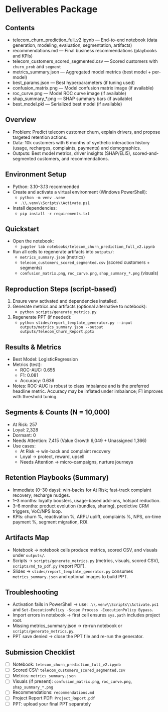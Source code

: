 # Deliverables Package



## Contents
- telecom_churn_prediction_full_v2.ipynb — End-to-end notebook (data generation, modeling, evaluation, segmentation, artifacts)
- recommendations.md — Final business recommendations (playbooks and KPIs)
- telecom_customers_scored_segmented.csv — Scored customers with `churn_prob` and `segment`
- metrics_summary.json — Aggregated model metrics (best model + per-model)
- best_params.json — Best hyperparameters (if tuning used)
- confusion_matrix.png — Model confusion matrix image (if available)
- roc_curve.png — Model ROC curve image (if available)
- shap_summary_*.png — SHAP summary bars (if available)
- best_model.pkl — Serialized best model (if available)

## Overview
- Problem: Predict telecom customer churn, explain drivers, and propose targeted retention actions.
- Data: 10k customers with 6 months of synthetic interaction history (usage, recharges, complaints, payments) and demographics.
- Outputs: Best model metrics, driver insights (SHAP/ELI5), scored-and-segmented customers, and recommendations.

## Environment Setup
- Python: 3.10–3.13 recommended
- Create and activate a virtual environment (Windows PowerShell):
  - `python -m venv .venv`
  - `.\\.venv\\Scripts\\Activate.ps1`
- Install dependencies:
  - `pip install -r requirements.txt`

## Quickstart
- Open the notebook:
  - `jupyter lab notebooks/telecom_churn_prediction_full_v2.ipynb`
- Run all cells to regenerate artifacts into `outputs/`:
  - `metrics_summary.json` (metrics)
  - `telecom_customers_scored_segmented.csv` (scored customers + segments)
  - `confusion_matrix.png`, `roc_curve.png`, `shap_summary_*.png` (visuals)

## Reproduction Steps (script-based)
1. Ensure venv activated and dependencies installed.
2. Generate metrics and artifacts (optional alternative to notebook):
   - `python scripts/generate_metrics.py`
3. Regenerate PPT (if needed):
   - `python slides/report_template_generator.py --input outputs/metrics_summary.json --output outputs/Telecom_Churn_Report.pptx`

## Results & Metrics
- Best Model: LogisticRegression
- Metrics (test):
  - ROC-AUC: 0.655
  - F1: 0.081
  - Accuracy: 0.636
- Notes: ROC-AUC is robust to class imbalance and is the preferred headline metric. Accuracy may be inflated under imbalance; F1 improves with threshold tuning.

## Segments & Counts (N = 10,000)
- At Risk: 257
- Loyal: 2,328
- Dormant: 0
- Needs Attention: 7,415 (Value Growth 6,049 + Unassigned 1,366)
- Use cases:
  - At Risk → win-back and complaint recovery
  - Loyal → protect, reward, upsell
  - Needs Attention → micro-campaigns, nurture journeys

## Retention Playbooks (Summary)
- Immediate (0–30 days): win-backs for At Risk; fast-track complaint recovery; recharge nudges.
- 1–3 months: loyalty boosters, usage-based add-ons, hotspot reduction.
- 3–6 months: product evolution (bundles, sharing), predictive CRM triggers, VoC/NPS loop.
- KPIs: churn %, reactivation %, ARPU uplift, complaints %, NPS, on-time payment %, segment migration, ROI.

## Artifacts Map
- Notebook → notebook cells produce metrics, scored CSV, and visuals under `outputs/`.
- Scripts → `scripts/generate_metrics.py` (metrics, visuals, scored CSV), `scripts/md_to_pdf.py` (report PDF).
- Slides → `slides/report_template_generator.py` consumes `metrics_summary.json` and optional images to build PPT.

## Troubleshooting
- Activation fails in PowerShell → use: `.\\.venv\\Scripts\\Activate.ps1` and `Set-ExecutionPolicy -Scope Process -ExecutionPolicy Bypass`.
- Import errors in notebook → first cell ensures `sys.path` includes project root.
- Missing metrics_summary.json → re-run notebook or `scripts/generate_metrics.py`.
- PPT save denied → close the PPT file and re-run the generator.

## Submission Checklist
- [ ] Notebook: `telecom_churn_prediction_full_v2.ipynb`
- [ ] Scored CSV: `telecom_customers_scored_segmented.csv`
- [ ] Metrics: `metrics_summary.json`
- [ ] Visuals (if present): `confusion_matrix.png`, `roc_curve.png`, `shap_summary_*.png`
- [ ] Recommendations: `recommendations.md`
- [ ] Project Report PDF: `Project_Report.pdf`
- [ ] PPT: upload your final PPT separately
